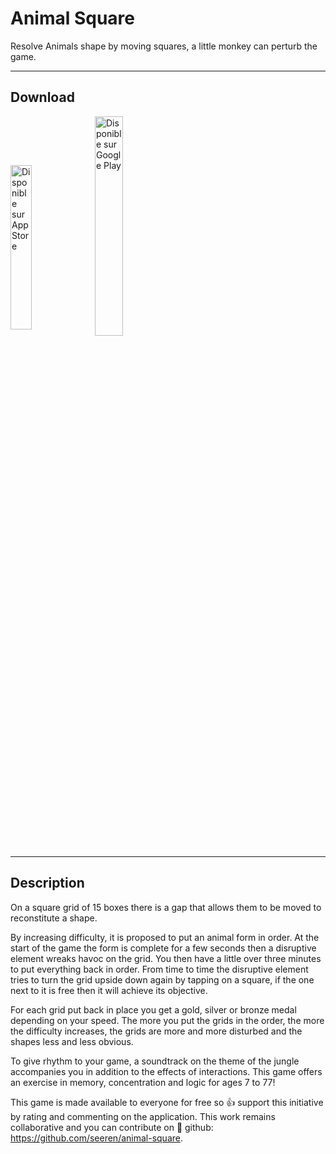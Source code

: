 # Animal Square

Resolve Animals shape by moving squares, a little monkey can perturb the game.

___

## Download

<a href='https://apps.apple.com/us/app/animal-square/id1596164831#?platform=iphone'><img alt='Disponible sur App Store' src='https://developer.apple.com/assets/elements/badges/download-on-the-app-store.svg' align="middle" width="26%"/></a> <a href='https://play.google.com/store/apps/details?id=com.animalsquare.app&gl=FR'><img alt='Disponible sur Google Play' src='https://lh3.googleusercontent.com/cjsqrWQKJQp9RFO7-hJ9AfpKzbUb_Y84vXfjlP0iRHBvladwAfXih984olktDhPnFqyZ0nu9A5jvFwOEQPXzv7hr3ce3QVsLN8kQ2Ao=s0'  align="middle" width="30%"/></a>

___

## Description

On a square grid of 15 boxes there is a gap that allows them to be moved to reconstitute a shape.

By increasing difficulty, it is proposed to put an animal form in order. At the start of the game the form is complete for a few seconds then a disruptive element wreaks havoc on the grid. You then have a little over three minutes to put everything back in order. From time to time the disruptive element tries to turn the grid upside down again by tapping on a square, if the one next to it is free then it will achieve its objective.

For each grid put back in place you get a gold, silver or bronze medal depending on your speed. The more you put the grids in the order, the more the difficulty increases, the grids are more and more disturbed and the shapes less and less obvious.

To give rhythm to your game, a soundtrack on the theme of the jungle accompanies you in addition to the effects of interactions. This game offers an exercise in memory, concentration and logic for ages 7 to 77!

This game is made available to everyone for free so 👍 support this initiative by rating and commenting on the application. This work remains collaborative and you can contribute on 🐙 github: https://github.com/seeren/animal-square.